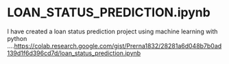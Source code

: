 # LOAN_STATUS_PREDICTION.ipynb
I have created a loan status prediction project using machine learning with python
....https://colab.research.google.com/gist/Prerna1832/28281a6d048b7b0ad139d1f6d396cd7d/loan_status_prediction.ipynb
